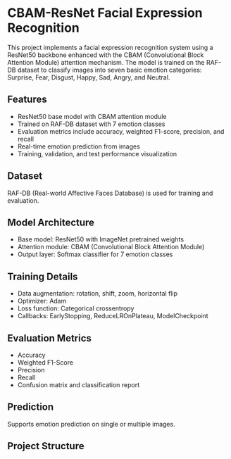 # CBAM-ResNet Facial Expression Recognition

This project implements a facial expression recognition system using a ResNet50 backbone enhanced with the CBAM (Convolutional Block Attention Module) attention mechanism. The model is trained on the RAF-DB dataset to classify images into seven basic emotion categories: Surprise, Fear, Disgust, Happy, Sad, Angry, and Neutral.

## Features
- ResNet50 base model with CBAM attention module
- Trained on RAF-DB dataset with 7 emotion classes
- Evaluation metrics include accuracy, weighted F1-score, precision, and recall
- Real-time emotion prediction from images
- Training, validation, and test performance visualization

## Dataset
RAF-DB (Real-world Affective Faces Database) is used for training and evaluation.

## Model Architecture
- Base model: ResNet50 with ImageNet pretrained weights
- Attention module: CBAM (Convolutional Block Attention Module)
- Output layer: Softmax classifier for 7 emotion classes

## Training Details
- Data augmentation: rotation, shift, zoom, horizontal flip
- Optimizer: Adam
- Loss function: Categorical crossentropy
- Callbacks: EarlyStopping, ReduceLROnPlateau, ModelCheckpoint

## Evaluation Metrics
- Accuracy
- Weighted F1-Score
- Precision
- Recall
- Confusion matrix and classification report

## Prediction
Supports emotion prediction on single or multiple images.

## Project Structure
